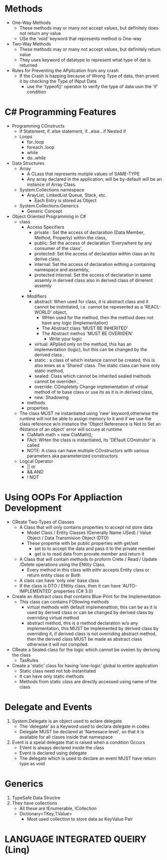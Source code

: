 # Methods
- One-Way Methods
	- These methods may or many not accept values, but definitely does not return any value
	- USe the 'void' keyword that represents method is One-way
- Two-Way Methods
	- These methods may or many not accept values, but definitely return value
	- They uses keyword of datatype to represent what type of dat is returned
- Rules for Preventing the APplication from any crash
	- If the Crash is happing because of Wrong Type of data, then prvent it by checking the Type of INput Data
		- use the 'typeof()' operator to verify the type of data usin the 'if' condition

# C# Programming Features
- Programming COnstructs
	- if Statement, if..else statement, if...else...if Nested if
	- Loops
		- for..loop
		- foreach..loop
		- while
		- do..while
- Data Structures
	- Array
		- A CLass that represents mutiple values of SAME-TYPE
		- Any array declared in the application, will be by-default will be an instance of Array Class. 
	- System.Collections namespace
		- ArayList, LinkedList Queue, Stack, etc.
			- Each Entry is stored as Object
	- System.Collections.Generics
		- Generic Concept
- Object Oriented Programming in C#
	- class
		- Access Specifiers
			- private : Set the access of declaration (Data Member, Method, Property) within the class, 
			- public: Set the access of declaration 'Everywhere by any consumer of the class', 
			- protected: Set the access of declaration within class an its derive class, 
			- internal: Set the access of declaration withing a containing namespace and assembly,
			- protected internal: Set the access of declaration in same assemly in derived class also in derived class of dirrerent assemly
			- 
		- Modifiers
			- abstract: When used for class, it is abstract class and it cannot be instntiated, i.e. cannot be repesented as a 'REACL-WORLD' object,
				- WHen used for the method, then the method does not have any logic (Implementation)
				- The Abstract class 'MUST BE INHERITED'
				- The Abstract methos 'MUST BE OVERIIDEN'
					- Write your logic
			- virtual: APplied only on the method, this has an implementation (logic), but this can be changed by the derived class , 
			- static : a class of which instance cannot be created, this is also knws as a 'Shared' class. The static class can have only static method,
			- sealed: Class which cannot be inherited sealed methods cannot be overriden ,
			- override: COmpletely Change implementation of virtual method of te base class or use its as it is in derived class, 
			- new: Shadowing
		- methods
		- properties
	- The class MUST ne instantiated using 'new' keyword,otherwise the runtime will not be able to assign memory to it and if we use the class reference w/o instance the 'Object Referenece is Not to Set an INstance of an object' error will occure at runtime
		- ClaMath math = new ClaMath();
		- FAct: WHen the class is instantiated, its 'DEfault COnstrutor' is called
		- NOTE: A class can have multiple COnstructors with various parameters aka parameterized constructors
	- Logcal Operator
		- || or
		- && AND
		- ! NOT

# Using OOPs For Appliaction Development
- CReate Two-Types of Classes
	- A Class that will only contains properties to accept nd store data	
		- Model Class /  Entity Classes (Generally Name USed) / Value Object / Data Transmision Object (DTO)
		- These propertie with be public properties with get/set
			- set to to accept the data and pass it to the private member
			- get is to read data from provate member and return it
	- A Class that will contain methods to proform Crete / Read / Update /Delete operations using the ENtity Class.
		- Every method in this class with eithr accepts Entity class or return entity class or Both 
	- A class can have 'only one' base class 
	- If the class is DTO / ENtity class, then it can have 'AUTO-IMPLEMENTED' properties (C# 3.0)
- Create an Abstract class that contains Blue-Print for the Implementation
	- This class can contains FOllowing methods
		- virtual methods with default implemenattion, this can be as it is used by derived class or can be changed by derived class by overriding virtual method
		- abstract method, this is a method declaration w/o any implementation, this MUST be implemented by derived class by overriding it, if derived class is not overriding abstract method, then the derived class MUST be made as abstract class otherwise it will not compiled.
- CReate a Sealed class for the logic which cannot be oveiien by deriving the class
	- TaxRules
- Create a 'static' class for having 'one-logic' global to entire application
	- Static class need not tob instantiated
	- It can have only static methods
	- Methods from static class  are directly accessed using name of the class
	
# Delegate and Events
1. System.Delegate is an object used to eclare delegate
	- The 'delegate' as a Keyword used to declara delegate in codes
	- Delegate MUST be declared at 'Namesace level', so that it is available for all clases inside that namespace
2. Event is a speial delegate that is raised when a condition Occurs
	- EVent is always declared inside the class
	- Event is declared using delegate
	- The delegate which is used to declare an event MUST have return type as void

# Generics
1. TypeSafe Data Structre
2. They have collections
	- All these are IEnumerable<T>, ICollection<T>
	- Dictionary<TKey,TValue>
		- Most used collection to store data as KeyValue Pair
# LANGUAGE INTEGRATED QUEIRY (Linq)
